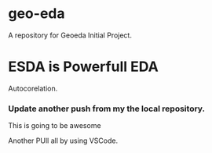 # geo-eda
A repository for Geoeda Initial Project.

# ESDA is Powerfull EDA
Autocorelation.

### Update another push from my the local repository. 
This is going to be awesome


Another PUll all by using VSCode.
